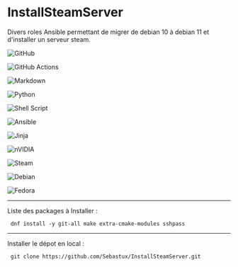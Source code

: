 # InstallSteamServer
Divers roles Ansible permettant de migrer de debian 10 à debian 11 et d'installer un serveur steam.

![GitHub](https://img.shields.io/badge/github-%23121011.svg?style=for-the-badge&logo=github&logoColor=white)

![GitHub Actions](https://img.shields.io/badge/github%20actions-%232671E5.svg?style=for-the-badge&logo=githubactions&logoColor=white)

![Markdown](https://img.shields.io/badge/markdown-%23000000.svg?style=for-the-badge&logo=markdown&logoColor=white)

![Python](https://img.shields.io/badge/python-3670A0?style=for-the-badge&logo=python&logoColor=ffdd54)

![Shell Script](https://img.shields.io/badge/shell_script-%23121011.svg?style=for-the-badge&logo=gnu-bash&logoColor=white)

![Ansible](https://img.shields.io/badge/ansible-%231A1918.svg?style=for-the-badge&logo=ansible&logoColor=white)

![Jinja](https://img.shields.io/badge/jinja-white.svg?style=for-the-badge&logo=jinja&logoColor=black)

![nVIDIA](https://img.shields.io/badge/nVIDIA-%2376B900.svg?style=for-the-badge&logo=nVIDIA&logoColor=white)

![Steam](https://img.shields.io/badge/steam-%23000000.svg?style=for-the-badge&logo=steam&logoColor=white)

![Debian](https://img.shields.io/badge/Debian-A81D33?style=for-the-badge&logo=debian&logoColor=white)

![Fedora](https://img.shields.io/badge/Fedora-294172?style=for-the-badge&logo=fedora&logoColor=white)

***
Liste des packages à Installer :

 ```shell
  dnf install -y git-all make extra-cmake-modules sshpass
```
***
Installer le dépot en local :
```shell
 git clone https://github.com/Sebastux/InstallSteamServer.git
```
